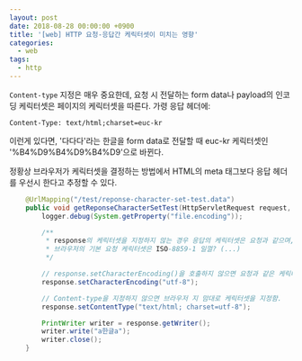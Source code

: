 ```yaml
---
layout: post
date: 2018-08-28 00:00:00 +0900
title: '[web] HTTP 요청-응답간 케릭터셋이 미치는 영향'
categories:
  - web
tags:
  - http
---
```


`Content-type` 지정은 매우 중요한데, 요청 시 전달하는 form data나 payload의 인코딩 케릭터셋은 페이지의 케릭터셋을 따른다. 가령 응답 헤더에:

`Content-Type: text/html;charset=euc-kr`

이런게 있다면, '다다다'라는 한글을 form data로 전달할 때 euc-kr 케릭터셋인 '%B4%D9%B4%D9%B4%D9'으로 바뀐다.

정황상 브라우저가 케릭터셋을 결정하는 방법에서 HTML의 meta 태그보다 응답 헤더를 우선시 한다고 추정할 수 있다.

```java
	@UrlMapping("/test/reponse-character-set-test.data")
	public void getReponseCharacterSetTest(HttpServletRequest request, HttpServletResponse response) throws IOException {
		logger.debug(System.getProperty("file.encoding"));

		/**
		 * response의 케릭터셋을 지정하지 않는 경우 응답의 케릭터셋은 요청과 같으며,
		 * 브라우저의 기본 요청 케릭터셋은 ISO-8859-1 일껄? (...)
		 */

		// response.setCharacterEncoding()을 호출하지 않으면 요청과 같은 케릭터셋으로 응답 문자가 인코딩된다.
		response.setCharacterEncoding("utf-8");

		// Content-type을 지정하지 않으면 브라우저 지 맘대로 케릭터셋을 지정함.
		response.setContentType("text/html; charset=utf-8");

		PrintWriter writer = response.getWriter();
		writer.write("a한글a");
		writer.close();
	}
```

